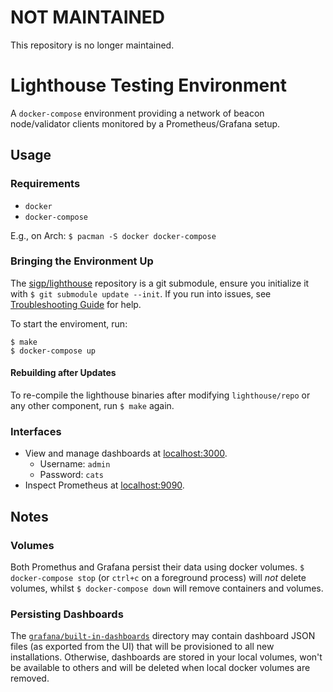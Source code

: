 # NOT MAINTAINED

This repository is no longer maintained.

# Lighthouse Testing Environment

A `docker-compose` environment providing a network of beacon node/validator
clients monitored by a Prometheus/Grafana setup.

## Usage

### Requirements

- `docker`
- `docker-compose`

E.g., on Arch: `$ pacman -S docker docker-compose`

### Bringing the Environment Up

The
[sigp/lighthouse](http://lighthouse-docs.sigmaprime.io/compare_fields/index.html)
repository is a git submodule, ensure you initialize it with `$ git submodule update --init`. If you run into issues, see [Troubleshooting Guide](docs/troubleshooting.md) for help.

To start the enviroment, run:

```
$ make
$ docker-compose up
```

#### Rebuilding after Updates

To re-compile the lighthouse binaries after modifying `lighthouse/repo` or any other component, run `$ make` again.

### Interfaces

- View and manage dashboards at [localhost:3000](http://localhost:3000).
  - Username: `admin`
  - Password: `cats`
- Inspect Prometheus at [localhost:9090](http://localhost:9090).


## Notes

### Volumes

Both Promethus and Grafana persist their data using docker volumes. `$
docker-compose stop` (or `ctrl+c` on a foreground process) will _not_ delete
volumes, whilst `$ docker-compose down` will remove containers and volumes.

### Persisting Dashboards

The [`grafana/built-in-dashboards`](grafana/built-in-dashboards) directory may
contain dashboard JSON files (as exported from the UI) that will be provisioned
to all new installations. Otherwise, dashboards are stored in your local
volumes, won't be available to others and will be deleted when local docker
volumes are removed.
